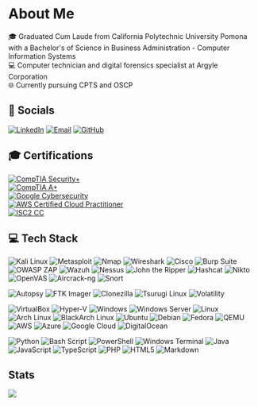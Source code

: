 # About Me
🎓 Graduated Cum Laude from California Polytechnic University Pomona with a Bachelor's of Science in Business Administration - Computer Information Systems<br>
💻 Computer technician and digital forensics specialist at Argyle Corporation<br>
🌐 Currently pursuing CPTS and OSCP

## 📱 Socials
[![LinkedIn](https://img.shields.io/badge/LinkedIn-%230077B5.svg?style=for-the-badge&logo=linkedin&logoColor=white)](https://linkedin.com/in/lhuanglhu) [![Email](https://img.shields.io/badge/Email-D14836?style=for-the-badge&logo=gmail&logoColor=white)](mailto:cyanide0125@gmail.com) [![GitHub](https://img.shields.io/badge/GitHub-%23121011.svg?style=for-the-badge&logo=github&logoColor=white)](https://github.com/cya-nyde)

## 🎓 Certifications
[![CompTIA Security+](https://img.shields.io/badge/CompTIA%20Security%2B-0078D6?style=for-the-badge&logo=comptia&logoColor=white)](https://www.comptia.org/certifications/security)  
[![CompTIA A+](https://img.shields.io/badge/CompTIA%20A%2B-0078D6?style=for-the-badge&logo=comptia&logoColor=white)](https://www.comptia.org/certifications/a)  
[![Google Cybersecurity](https://img.shields.io/badge/Google%20Cybersecurity-4285F4?style=for-the-badge&logo=google&logoColor=white)](https://grow.google/certificates/)  
[![AWS Certified Cloud Practitioner](https://img.shields.io/badge/AWS%20Cloud%20Practitioner-FF9900?style=for-the-badge&logo=amazon-aws&logoColor=white)](https://aws.amazon.com/certification/certified-cloud-practitioner/)  
[![ISC2 CC](https://img.shields.io/badge/ISC2%20CC-000000?style=for-the-badge&logo=isc2&logoColor=white)](https://www.isc2.org/Certifications/CC)

## 💻 Tech Stack
<!-- 1. Cybersecurity & Networking -->
![Kali Linux](https://img.shields.io/badge/kali%20linux-%23557C94.svg?style=for-the-badge&logo=kalilinux&logoColor=white) ![Metasploit](https://img.shields.io/badge/metasploit-%23006FAD.svg?style=for-the-badge&logo=metasploit&logoColor=white) ![Nmap](https://img.shields.io/badge/nmap-%23006CFA.svg?style=for-the-badge&logo=nmap&logoColor=white) ![Wireshark](https://img.shields.io/badge/wireshark-%23167CC3.svg?style=for-the-badge&logo=wireshark&logoColor=white) ![Cisco](https://img.shields.io/badge/cisco-%231BA0D7.svg?style=for-the-badge&logo=cisco&logoColor=white) ![Burp Suite](https://img.shields.io/badge/Burp%20Suite-FF6633?style=for-the-badge&logo=burpsuite&logoColor=white) ![OWASP ZAP](https://img.shields.io/badge/OWASP%20ZAP-00549C?style=for-the-badge&logo=owasp&logoColor=white) ![Wazuh](https://img.shields.io/badge/Wazuh-0054A6?style=for-the-badge&logo=wazuh&logoColor=white) ![Nessus](https://img.shields.io/badge/Nessus-009CDE?style=for-the-badge&logo=tenable&logoColor=white) ![John the Ripper](https://img.shields.io/badge/John%20the%20Ripper-FFBF00?style=for-the-badge&logoColor=black) ![Hashcat](https://img.shields.io/badge/Hashcat-9E1F63?style=for-the-badge&logoColor=white) ![Nikto](https://img.shields.io/badge/Nikto-00AEEF?style=for-the-badge&logo=nikto&logoColor=white) ![OpenVAS](https://img.shields.io/badge/OpenVAS-78BE20?style=for-the-badge&logo=openvas&logoColor=white) ![Aircrack-ng](https://img.shields.io/badge/Aircrack--ng-FF6600?style=for-the-badge&logo=aircrack-ng&logoColor=white) ![Snort](https://img.shields.io/badge/Snort-CC0000?style=for-the-badge&logo=snort&logoColor=white)


<!-- 2. DFIR / Forensics Tools -->
![Autopsy](https://img.shields.io/badge/Autopsy-007ACC?style=for-the-badge) ![FTK Imager](https://img.shields.io/badge/FTK%20Imager-FF6600?style=for-the-badge) ![Clonezilla](https://img.shields.io/badge/Clonezilla-005C77?style=for-the-badge&logo=clonezilla&logoColor=white) ![Tsurugi Linux](https://img.shields.io/badge/Tsurugi%20Linux-4B8BBE?style=for-the-badge) ![Volatility](https://img.shields.io/badge/Volatility-8B0000?style=for-the-badge)

<!-- 3. Virtualization, OS & Cloud -->
![VirtualBox](https://img.shields.io/badge/VirtualBox-2672FF?style=for-the-badge&logo=virtualbox&logoColor=white) ![Hyper-V](https://img.shields.io/badge/Hyper--V-0099D8?style=for-the-badge&logo=hyper-v&logoColor=white) ![Windows](https://img.shields.io/badge/Windows-0078D6?style=for-the-badge&logo=windows&logoColor=white) ![Windows Server](https://img.shields.io/badge/Windows%20Server-008080?style=for-the-badge&logo=windowsserver&logoColor=white) ![Linux](https://img.shields.io/badge/linux-%23FCC624.svg?style=for-the-badge&logo=linux&logoColor=black) ![Arch Linux](https://img.shields.io/badge/arch%20linux-%231793D1.svg?style=for-the-badge&logo=arch-linux&logoColor=white) ![BlackArch Linux](https://img.shields.io/badge/BlackArch-A8A878?style=for-the-badge&logo=blackarch&logoColor=white) ![Ubuntu](https://img.shields.io/badge/Ubuntu-E95420?style=for-the-badge&logo=ubuntu&logoColor=white) ![Debian](https://img.shields.io/badge/Debian-A81D33?style=for-the-badge&logo=debian&logoColor=white) ![Fedora](https://img.shields.io/badge/Fedora-51A2DA?style=for-the-badge&logo=fedora&logoColor=white) ![QEMU](https://img.shields.io/badge/qemu-%23FF6600.svg?style=for-the-badge&logo=qemu&logoColor=white) ![AWS](https://img.shields.io/badge/AWS-%23FF9900.svg?style=for-the-badge&logo=amazon-aws&logoColor=white) ![Azure](https://img.shields.io/badge/azure-%230072C6.svg?style=for-the-badge&logo=microsoftazure&logoColor=white) ![Google Cloud](https://img.shields.io/badge/GoogleCloud-%234285F4.svg?style=for-the-badge&logo=google-cloud&logoColor=white) ![DigitalOcean](https://img.shields.io/badge/DigitalOcean-%230167ff.svg?style=for-the-badge&logo=digitalOcean&logoColor=white)

<!-- 4. Languages & Scripting -->
![Python](https://img.shields.io/badge/python-3670A0?style=for-the-badge&logo=python&logoColor=ffdd54) ![Bash Script](https://img.shields.io/badge/bash_script-%23121011.svg?style=for-the-badge&logo=gnu-bash&logoColor=white) ![PowerShell](https://img.shields.io/badge/PowerShell-%235391FE.svg?style=for-the-badge&logo=powershell&logoColor=white) ![Windows Terminal](https://img.shields.io/badge/Windows%20Terminal-%234D4D4D.svg?style=for-the-badge&logo=windows-terminal&logoColor=white) ![Java](https://img.shields.io/badge/java-%23ED8B00.svg?style=for-the-badge&logo=openjdk&logoColor=white) ![JavaScript](https://img.shields.io/badge/javascript-%23323330.svg?style=for-the-badge&logo=javascript&logoColor=%23F7DF1E) ![TypeScript](https://img.shields.io/badge/typescript-%23007ACC.svg?style=for-the-badge&logo=typescript&logoColor=white) ![PHP](https://img.shields.io/badge/php-%23777BB4.svg?style=for-the-badge&logo=php&logoColor=white) ![HTML5](https://img.shields.io/badge/html5-%23E34F26.svg?style=for-the-badge&logo=html5&logoColor=white) ![Markdown](https://img.shields.io/badge/markdown-%23000000.svg?style=for-the-badge&logo=markdown&logoColor=white)

## Stats
![](https://nirzak-streak-stats.vercel.app/?user=cya-nyde&theme=dark&hide_border=false)<br/>

<!-- Proudly created with GPRM ( https://gprm.itsvg.in ) -->

